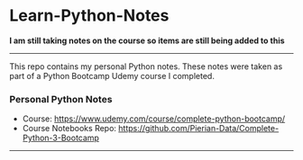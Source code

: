 # Learn-Python-Notes

**I am still taking notes on the course so items are still being added to this**

***
This repo contains my personal Python notes. These notes were taken as part of a Python Bootcamp Udemy course I completed.
### Personal Python Notes
* Course: https://www.udemy.com/course/complete-python-bootcamp/
* Course Notebooks Repo: https://github.com/Pierian-Data/Complete-Python-3-Bootcamp
***